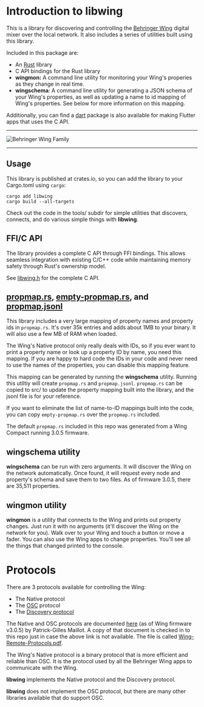 # Introduction to libwing

This is a library for discovering and controlling the [Behringer
Wing](https://www.behringer.com/behringer/wing) digital mixer over the local
network. It also includes a series of utilities built using this library.

Included in this package are:

- An [Rust](https://rustlang.org) library
- C API bindings for the Rust library
- <b>wingmon:</b> A command line utility for monitoring your Wing's properies as they change in real time.
- <b>wingschema</b>: A command line utility for generating a JSON schema of your
  Wing's properties, as well as updating a name to id mapping of Wing's
  properties. See below for more information on this mapping.

Additionally, you can find a [dart](https://dart.dev) package is also available for making Flutter apps that uses the C API.

-------

![Behringer Wing Family](wing.jpg)

-------

## Usage

This library is published at crates.io, so you can add the library to your Cargo.toml using `cargo`:
```
cargo add libwing
cargo build --all-targets
```

Check out the code in the tools/ subdir for simple utilities that discovers,
connects, and do various simple things with **libwing**.

## FFI/C API

The library provides a complete C API through FFI bindings. This allows
seamless integration with existing C/C++ code while maintaining memory safety
through Rust's ownership model.

See [libwing.h](libwing.h) for the complete C API.

## [propmap.rs](src/propmap.rs), [empty-propmap.rs](src/empty-propmap.rs), and [propmap.jsonl](propmap.jsonl)

This library includes a very large mapping of property names and property ids in `propmap.rs`. It's over 35k entries and adds about 1MB to your binary. It will also use a few MB of RAM when loaded.

The Wing's Native protocol only really deals with IDs, so if you ever want to print a property name or look up a property ID by name, you need this mapping. If you are happy to hard code the IDs in your code and never need to use the names of the properties, you can disable this mapping feature.

This mapping can be generated by running the **wingschema** utility. Running this utiltiy will create `propmap.rs` and `propmap.jsonl`. `propmap.rs` can be copied to src/ to update the property mapping built into the library, and the jsonl file is for your reference.

If you want to eliminate the list of name-to-ID mappings built into the code, you can copy `empty-propmap.rs` over the `propmap.rs` included.

The default `propmap.rs` included in this repo was generated from a Wing Compact running 3.0.5 firmware.



## wingschema utility

**wingschema** can be run with zero arguments. It will discover the Wing on the
network automatically. Once found, it will request every node and property's
schema and save them to two files. As of firmware 3.0.5, there are 35,511 properties.

## wingmon utility

**wingmon** is a utility that connects to the Wing and prints out
property changes. Just run it with no arguments (it'll discover the Wing on the
network for you). Walk over to your Wing and touch a button or move a fader.
You can also use the Wing apps to change properties. You'll see all the things
that changed printed to the console.


# Protocols

There are 3 protocols available for controlling the Wing:

- The Native protocol
- The [OSC](https://en.wikipedia.org/wiki/Open_Sound_Control) protocol
- The [Discovery protocol](Discovery.md)

The Native and OSC protocols are documented
[here](https://cdn.mediavalet.com/aunsw/musictribe/mzolJdOzu0WZG59pX2LDkA/drJQVBUjakq76Xn2GcaT0Q/Original/WING%20Remote%20Protocols%20v3.0.5.pdf)
(as of Wing firmware v3.0.5) by Patrick-Gilles Maillot. A copy of that document
is checked in to this repo just in case the above link is not available. The
file is called [Wing-Remote-Protocols.pdf](Wing-Remote-Protocols.pdf).

The Wing's Native protocol is a binary protocol that is more efficient and reliable
than OSC. It is the protocol used by all the Behringer Wing apps to communicate
with the Wing.

**libwing** implements the Native protocol and the Discovery protocol.

**libwing** does not implement the OSC protocol, but there are many other
libraries available that do support OSC.

